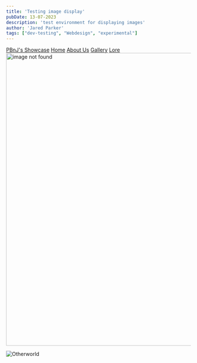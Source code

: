 ```yaml
---
title: 'Testing image display'
pubDate: 13-07-2023
description: 'test environment for displaying images'
author: 'Jared Parker'
tags: ["dev-testing", "Webdesign", "experimental"]
---
```

<html lang="en">
    <head>
        <nav>
            <a href="/showcaseproto/">PBnJ's Showcase</a>
            <a href="/showcaseproto/">Home</a>
            <a href="/showcaseproto/about/">About Us</a>
            <a href="/showcaseproto/gallery/">Gallery</a>
            <a href="/showcaseproto/blog/">Lore</a>
        </nav>
    </head>
    <body>
        <section>
            <img src="/showcaseproto/dallas.png" alt="image not found" width="800"/>
        </section>
    </body>
</html>

![Otherworld](/showcaseproto/Bubbles.jpg)
<!-- markdown format successful, next try importing as asset-->

